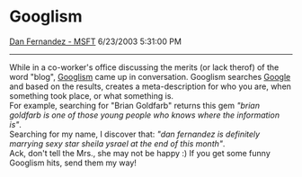 <div id="page">

# Googlism

[Dan Fernandez -
MSFT](https://social.msdn.microsoft.com/profile/Dan%20Fernandez%20-%20MSFT)
6/23/2003 5:31:00 PM

-----

<div id="content">

While in a co-worker's office discussing the merits (or lack therof) of
the word "blog", [Googlism](http://www.googlism.com) came up in
conversation. Googlism searches [Google](http://www.google.com) and
based on the results, creates a meta-description for who you are, when
something took place, or what something is.  
For example, searching for "Brian Goldfarb" returns this gem *"brian
goldfarb is one of those young people who knows where the information
is"*.  
Searching for my name, I discover that: *"dan fernandez is definitely
marrying sexy star sheila ysrael at the end of this month"*.  
Ack, don't tell the Mrs., she may not be happy :) If you get some funny
Googlism hits, send them my way\!

</div>

</div>
